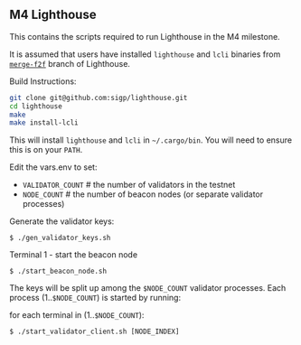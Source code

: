 ## M4 Lighthouse

This contains the scripts required to run Lighthouse in the M4 milestone.

It is assumed that users have installed `lighthouse` and `lcli` binaries from
[`merge-f2f`](https://github.com/sigp/lighthouse/pull/2620) branch of
Lighthouse.

Build Instructions:

```bash
git clone git@github.com:sigp/lighthouse.git
cd lighthouse
make
make install-lcli
```

This will install `lighthouse` and `lcli` in `~/.cargo/bin`. You will need to
ensure this is on your `PATH`.

Edit the vars.env to set:

 * `VALIDATOR_COUNT` # the number of validators in the testnet
 * `NODE_COUNT` # the number of beacon nodes (or separate validator processes)

Generate the validator keys:

```
$ ./gen_validator_keys.sh
```

Terminal 1 - start the beacon node

```
$ ./start_beacon_node.sh
```

The keys will be split up among the `$NODE_COUNT` validator processes. Each process (1..`$NODE_COUNT`) is started by running:

for each terminal in (1..`$NODE_COUNT`):

```
$ ./start_validator_client.sh [NODE_INDEX]
```


